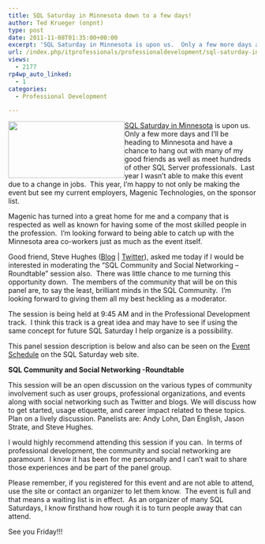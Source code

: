 ```yaml
---
title: SQL Saturday in Minnesota down to a few days!
author: Ted Krueger (onpnt)
type: post
date: 2011-11-08T01:35:00+00:00
excerpt: 'SQL Saturday in Minnesota is upon us.  Only a few more days and I’ll be heading to Minnesota and have a chance to hang out with many of my good friends as well as meet hundreds of other SQL Server professionals.  Last year I wasn’t able to make this eve&hellip;'
url: /index.php/itprofessionals/professionaldevelopment/sql-saturday-in-minnesota-is-here/
views:
  - 2177
rp4wp_auto_linked:
  - 1
categories:
  - Professional Development

---
```

[<img style="float: left;" src="/wp-content/uploads/blogs/DataMgmt/-62.png?mtime=1319638751" alt="" width="236" height="115" />SQL Saturday in Minnesota][1] is upon us.  Only a few more days and I’ll be heading to Minnesota and have a chance to hang out with many of my good friends as well as meet hundreds of other SQL Server professionals.  Last year I wasn’t able to make this event due to a change in jobs.  This year, I’m happy to not only be making the event but see my current employers, Magenic Technologies, on the sponsor list.

Magenic has turned into a great home for me and a company that is respected as well as known for having some of the most skilled people in the profession.  I’m looking forward to being able to catch up with the Minnesota area co-workers just as much as the event itself.

Good friend, Steve Hughes ([Blog][2] | [Twitter][3]), asked me today if I would be interested in moderating the “SQL Community and Social Networking – Roundtable” session also.  There was little chance to me turning this opportunity down.  The members of the community that will be on this panel are, to say the least, brilliant minds in the SQL Community.  I’m looking forward to giving them all my best heckling as a moderator.

The session is being held at 9:45 AM and in the Professional Development track.  I think this track is a great idea and may have to see if using the same concept for future SQL Saturday I help organize is a possibility.

This panel session description is below and also can be seen on the [Event Schedule][4] on the SQL Saturday web site.

**SQL Community and Social Networking -Roundtable** 

This session will be an open discussion on the various types of community involvement such as user groups, professional organizations, and events along with social networking such as Twitter and blogs. We will discuss how to get started, usage etiquette, and career impact related to these topics. Plan on a lively discussion. Panelists are: Andy Lohn, Dan English, Jason Strate, and Steve Hughes.

I would highly recommend attending this session if you can.  In terms of professional development, the community and social networking are paramount.  I know it has been for me personally and I can’t wait to share those experiences and be part of the panel group.

Please remember, if you registered for this event and are not able to attend, use the site or contact an organizer to let them know.  The event is full and that means a waiting list is in effect.  As an organizer of many SQL Saturdays, I know firsthand how rough it is to turn people away that can attend.

See you Friday!!!

 [1]: http://www.sqlsaturday.com/99/eventhome.aspx
 [2]: http://dataonwheels.wordpress.com/
 [3]: http://twitter.com/#%21/DataOnWheels
 [4]: http://www.sqlsaturday.com/99/schedule.aspx
